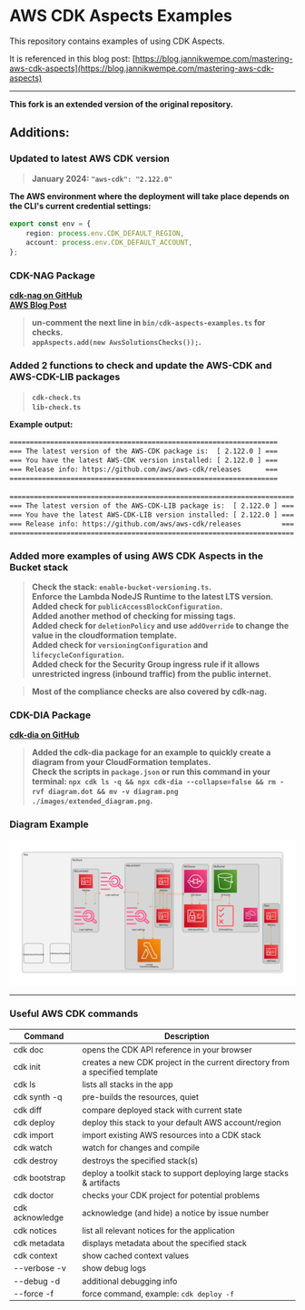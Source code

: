 # AWS CDK Aspects Examples

This repository contains examples of using CDK Aspects.

It is referenced in this blog post: [https://blog.jannikwempe.com/mastering-aws-cdk-aspects](https://blog.jannikwempe.com/mastering-aws-cdk-aspects)

---

**This fork is an extended version of the original repository.**              

## Additions:

### Updated to latest AWS CDK version                
> **January 2024: `"aws-cdk": "2.122.0"`**      

**The AWS environment where the deployment will take place depends on the CLI's current credential settings:**

```typescript
export const env = {
    region: process.env.CDK_DEFAULT_REGION,
    account: process.env.CDK_DEFAULT_ACCOUNT,
};
```

### CDK-NAG Package     
**[cdk-nag on GitHub](https://github.com/cdklabs/cdk-nag)**                 
**[AWS Blog Post](https://aws.amazon.com/blogs/devops/manage-application-security-and-compliance-with-the-aws-cloud-development-kit-and-cdk-nag/)**     
> **un-comment the next line in `bin/cdk-aspects-examples.ts` for checks.**                   
> **`appAspects.add(new AwsSolutionsChecks());`.**                   

### Added 2 functions to check and update the AWS-CDK and AWS-CDK-LIB packages                  
> **`cdk-check.ts`**           
> **`lib-check.ts`**   

**Example output:**                    
```
==================================================================
=== The latest version of the AWS-CDK package is:  [ 2.122.0 ] ===
=== You have the latest AWS-CDK version installed: [ 2.122.0 ] ===
=== Release info: https://github.com/aws/aws-cdk/releases      ===
==================================================================

======================================================================
=== The latest version of the AWS-CDK-LIB package is:  [ 2.122.0 ] ===
=== You have the latest AWS-CDK-LIB version installed: [ 2.122.0 ] ===
=== Release info: https://github.com/aws/aws-cdk/releases          ===
======================================================================
```

### Added more examples of using AWS CDK Aspects in the Bucket stack                
> **Check the stack: `enable-bucket-versioning.ts`.**                       
> **Enforce the Lambda NodeJS Runtime to the latest LTS version.**                                     
> **Added check for `publicAccessBlockConfiguration`.**                                
> **Added another method of checking for missing tags.**                     
> **Added check for `deletionPolicy` and use `addOverride` to change the value in the cloudformation template.**                    
> **Added check for `versioningConfiguration` and `lifecycleConfiguration`.**      
> **Added check for the Security Group ingress rule if it allows unrestricted ingress (inbound traffic) from the public internet.**

> **Most of the compliance checks are also covered by cdk-nag.**            

### CDK-DIA Package
**[cdk-dia on GitHub](https://github.com/pistazie/cdk-dia)**                         

> **Added the cdk-dia package for an example to quickly create a diagram from your CloudFormation templates.**                      
> **Check the scripts in `package.json` or run this command in your terminal: `npx cdk ls -q && npx cdk-dia --collapse=false && rm -rvf diagram.dot && mv -v diagram.png ./images/extended_diagram.png`.**   

### Diagram Example                            
![Diagram Example](images/extended_diagram.png)                      

---

### Useful AWS CDK commands

| Command         | Description                                                                  |
|-----------------|------------------------------------------------------------------------------|
| cdk doc         | opens the CDK API reference in your browser                                  |
| cdk init        | creates a new CDK project in the current directory from a specified template |
| cdk ls          | lists all stacks in the app                                                  |
| cdk synth -q    | pre-builds the resources, quiet                                              |
| cdk diff        | compare deployed stack with current state                                    |
| cdk deploy      | deploy this stack to your default AWS account/region                         |
| cdk import      | import existing AWS resources into a CDK stack                               |
| cdk watch       | watch for changes and compile                                                |
| cdk destroy     | destroys the specified stack(s)                                              |
| cdk bootstrap   | deploy a toolkit stack to support deploying large stacks & artifacts         |
| cdk doctor      | checks your CDK project for potential problems                               |
| cdk acknowledge | acknowledge (and hide) a notice by issue number                              |
| cdk notices     | list all relevant notices for the application                                |
| cdk metadata    | displays metadata about the specified stack                                  |
| cdk context     | show cached context values                                                   |
| --verbose -v    | show debug logs                                                              |
| --debug -d      | additional debugging info                                                    |
| --force -f      | force command, example: `cdk deploy -f `                                     |
